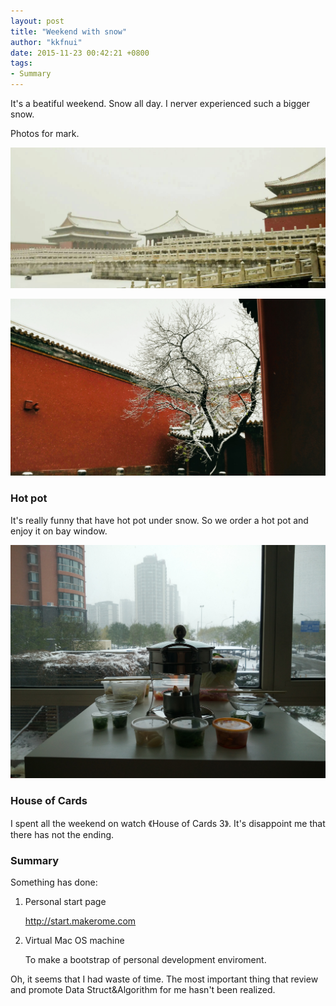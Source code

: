 ```yaml
---
layout: post
title: "Weekend with snow"
author: "kkfnui"
date: 2015-11-23 00:42:21 +0800
tags:
- Summary
---
```


It's a beatiful weekend. Snow all day. I nerver experienced such a bigger snow.

Photos for mark.

![](/media/14482109984907.jpg)

![](/media/14482109275953.jpg)


### Hot pot

It's really funny that have hot pot under snow. So we order a hot pot and enjoy it on bay window.

![](/media/14482110162029.jpg)

### House of Cards

I spent all the weekend on watch 《House of Cards 3》. It's disappoint me that there has not the ending.

### Summary

Something has done:

1. Personal start page
	
	http://start.makerome.com
	
2. Virtual Mac OS machine

	To make a bootstrap of personal development enviroment.

Oh, it seems that I had waste of time. The most important thing that review and promote Data Struct&Algorithm for me hasn't been realized. 


